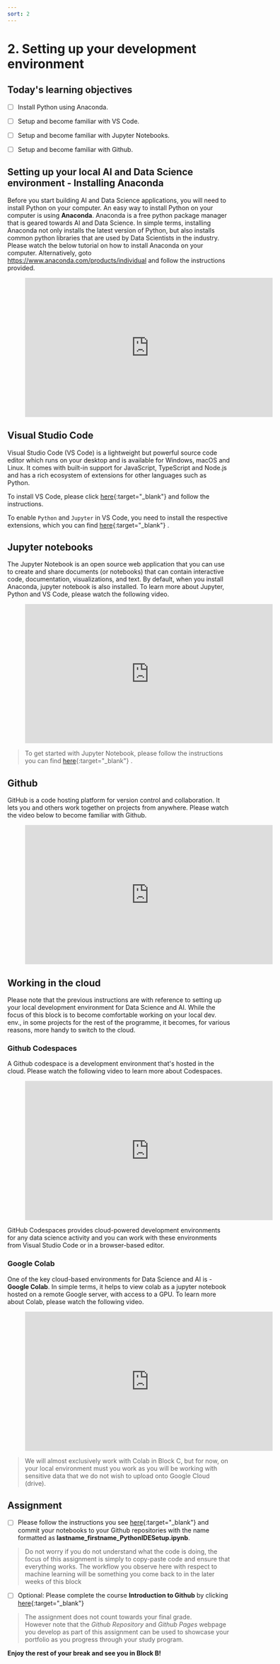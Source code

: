 ```yaml
---
sort: 2
---
```


# 2. Setting up your development environment

## Today's learning objectives

- [ ] Install Python using Anaconda.
- [ ] Setup and become familiar with VS Code.
- [ ] Setup and become familiar with Jupyter Notebooks.
- [ ] Setup and become familiar with Github.


## Setting up your local AI and Data Science environment - Installing Anaconda

Before you start building AI and Data Science applications, you will need to install Python on your computer.
An easy way to install Python on your computer is using **Anaconda**. Anaconda is a free python package manager that is geared towards AI and Data Science. In simple terms, installing Anaconda not only installs the latest version of Python, but also installs common python libraries that are used by Data Scientists in the industry. Please watch the below tutorial on how to install Anaconda on your computer. Alternatively, goto <https://www.anaconda.com/products/individual> and follow the instructions provided.

<!-- blank line -->
<figure class="video_container">
<iframe width="560" height="315" src="https://www.youtube-nocookie.com/embed/C4OPn58BLaU?controls=0" title="YouTube video player" frameborder="0" allow="accelerometer; autoplay; clipboard-write; encrypted-media; gyroscope; picture-in-picture" allowfullscreen></iframe>
</figure>
<!-- blank line -->

## Visual Studio Code

Visual Studio Code (VS Code) is a lightweight but powerful source code editor which runs on your desktop and is available for Windows, macOS and Linux. It comes with built-in support for JavaScript, TypeScript and Node.js and has a rich ecosystem of extensions for other languages such as Python.

To install VS Code, please click [here](https://code.visualstudio.com/docs/setup/setup-overview.){:target="_blank"}  and follow the instructions.

To enable ```Python``` and ```Jupyter``` in VS Code, you need to install the respective extensions, which you can find [here](https://code.visualstudio.com/docs/datascience/overview){:target="_blank"} .

## Jupyter notebooks

The Jupyter Notebook is an open source web application that you can use to create and share documents (or notebooks) that can contain  interactive code, documentation, visualizations, and text. By default, when you install Anaconda, jupyter notebook is also installed. To learn more about Jupyter, Python and VS Code, please watch the following video.

<!-- blank line -->
<figure class="video_container">
<iframe width="560" height="315" src="https://www.youtube.com/embed/FSdIoJdSnig" title="YouTube video player" frameborder="0" allow="accelerometer; autoplay; clipboard-write; encrypted-media; gyroscope; picture-in-picture" allowfullscreen></iframe>
</figure>
<!-- blank line -->

> To get started with Jupyter Notebook, please follow the instructions you can find [here](https://code.visualstudio.com/docs/datascience/jupyter-notebooks){:target="_blank"} .

## Github

GitHub is a code hosting platform for version control and collaboration. It lets you and others work together on projects from anywhere. Please watch the video below to become familiar with Github.

<!-- blank line -->
<figure class="video_container">
<iframe width="560" height="315" src="https://www.youtube-nocookie.com/embed/sz6zfrQpCQg?controls=0" title="YouTube video player" frameborder="0" allow="accelerometer; autoplay; clipboard-write; encrypted-media; gyroscope; picture-in-picture" allowfullscreen></iframe>
</figure>
<!-- blank line -->

## Working in the cloud

Please note that the previous instructions are with reference to setting up your local development environment for Data Science and AI. While the focus of this block is to become comfortable working on your local dev. env., in some projects for the rest of the programme, it becomes, for various reasons, more handy to switch to the cloud.

### Github Codespaces

A Github codespace is a development environment that's hosted in the cloud. Please watch the following video to learn more about Codespaces.

<!-- blank line -->
<figure class="video_container">
<iframe width="560" height="315" src="https://www.youtube.com/embed/j5VQ8OlwbqI" title="YouTube video player" frameborder="0" allow="accelerometer; autoplay; clipboard-write; encrypted-media; gyroscope; picture-in-picture" allowfullscreen></iframe>
</figure>
<!-- blank line -->

GitHub Codespaces provides cloud-powered development environments for any data science activity and you can work with these environments from Visual Studio Code or in a browser-based editor.

### Google Colab

One of the key cloud-based environments for Data Science and AI is - **Google Colab**.
In simple terms, it helps to view colab as a jupyter notebook hosted on a remote Google server, with access to a GPU.
To learn more about Colab, please watch the following video.

<!-- blank line -->
<figure class="video_container">
<iframe width="560" height="315" src="https://www.youtube.com/embed/inN8seMm7UI" title="YouTube video player" frameborder="0" allow="accelerometer; autoplay; clipboard-write; encrypted-media; gyroscope; picture-in-picture" allowfullscreen></iframe>
</figure>
<!-- blank line -->

> We will almost exclusively work with Colab in Block C, but for now, on your local environment must you work as you will be working with sensitive data that we do not wish to upload onto Google Cloud (drive).

## Assignment

- [ ] Please follow the instructions you see [here](https://code.visualstudio.com/docs/datascience/data-science-tutorial){:target="_blank"} and commit your notebooks to your Github repositories with the name formatted as **lastname_firstname_PythonIDESetup.ipynb**.

> Do not worry if you do not understand what the code is doing, the focus of this assignment is simply to copy-paste code and ensure that everything works. The workflow you observe here with respect to machine learning will be something you come back to in the later weeks of this block

- [ ] Optional: Please complete the course **Introduction to Github** by clicking [here](https://lab.github.com/githubtraining/introduction-to-github){:target="_blank"} 


> The assignment does not count towards your final grade.<br>
However note that the *Github Repository* and *Github Pages* webpage you develop as part of this assignment can be used to showcase your portfolio as you progress through your study program.

**Enjoy the rest of your break and see you in Block B!**
